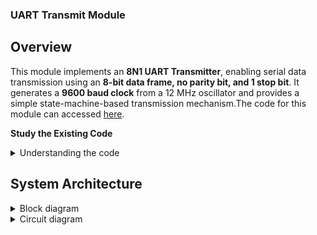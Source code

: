 
### UART Transmit Module

## Overview
This module implements an **8N1 UART Transmitter**, enabling serial data transmission using an **8-bit data frame, no parity bit, and 1 stop bit**. It generates a **9600 baud clock** from a 12 MHz oscillator and provides a simple state-machine-based transmission mechanism.The code for this module can accessed [here](https://github.com/Skandakm29/Vsd_squadron_mini_Fpga_3/blob/main/uart_trx.v).


**Study the Existing Code**
<details>
  
<summary> Understanding the code</summary>

### `top` Module
The `top` module integrates the UART transmission logic with an internal **12 MHz oscillator** and an **RGB LED driver**.

- **Clock Generation:** Uses an internal oscillator to generate a **9600 Hz clock**.
- **UART Transmission:** Transmits the character `D` continuously.
- **LED Control:** The RGB LEDs toggle based on the internal frequency counter.

### `uart_tx_8n1` Module
The `uart_tx_8n1` module implements a simple **UART transmitter** using a **finite state machine (FSM)** with the following states:

#### **State Machine States**

- **IDLE STATE (STATE_IDLE)**
  - If senddata = 1 and the state is STATE_IDLE, it:
  - Moves to the **STATE_STARTTX** state.
  - Loads txbyte (**8-bit data to transmit**) into buf_tx.
  - Clears txdone (**indicates transmission is ongoing**).

  - Otherwise, if still in **STATE_IDLE**, it:
  - Keeps txbit **high (1)** because **UART idles at high**.
  - Ensures txdone remains **low (0)**.

- **Start Bit Transmission (STATE_STARTTX)**
  - Once in **STATE_STARTTX**, it:
  - Sets txbit **low (0)** (**start bit** in UART communication).
  - Moves to **STATE_TXING** to transmit data bits.

- **Sending Data Bits (STATE_TXING)**
  - If state == STATE_TXING and bits_sent < 8, it:
  - Sends the **Least Significant Bit (LSB) of buf_tx**.
  - Shifts buf_tx right (>> 1).
  - Increments bits_sent.

- **Stp Bit Transmission (STATE_TXDONE)**
  - After **8 data bits** are transmitted, it:
  - Sends the **stop bit (1)**.
  - Resets bits_sent to 0.
  - Moves to **STATE_TXDONE**.

- **Transmission Complete (STATE_TXDONE → STATE_IDLE)**
  - In **STATE_TXDONE**, it:
  - Sets txdone = 1 (**indicates transmission complete**).
  - Returns to **STATE_IDLE**.
</details>

## **System Architecture** 

<details>

<summary> Block diagram</summary>

</details>

<details>
  <summary> Circuit diagram</summary>

  ![Circuit diagram](https://github.com/user-attachments/assets/d52e18ef-c421-4163-a42b-85cfb44e8397)

</details>

